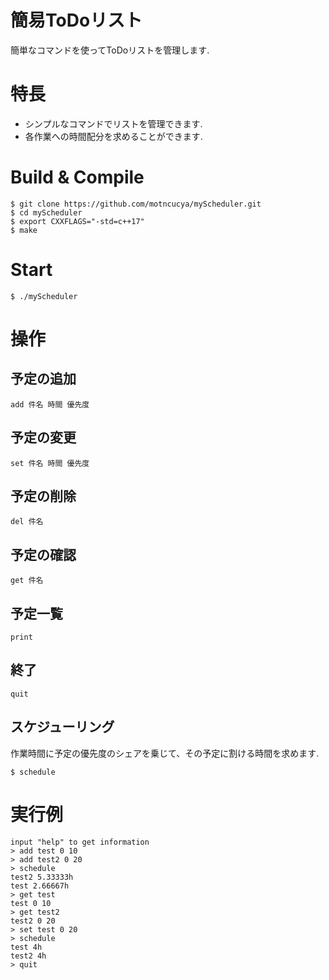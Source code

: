 # 簡易ToDoリスト
簡単なコマンドを使ってToDoリストを管理します.
# 特長
 - シンプルなコマンドでリストを管理できます.  
 - 各作業への時間配分を求めることができます.
# Build & Compile
```
$ git clone https://github.com/motncucya/myScheduler.git
$ cd myScheduler
$ export CXXFLAGS="-std=c++17"
$ make
```
# Start
```
$ ./myScheduler
```
# 操作
## 予定の追加
```
add 件名 時間 優先度
```
## 予定の変更
```
set 件名 時間 優先度
```
## 予定の削除
```
del 件名
```
## 予定の確認
```
get 件名
```
## 予定一覧
```
print
```
## 終了
```
quit
```
## スケジューリング 
作業時間に予定の優先度のシェアを乗じて、その予定に割ける時間を求めます.
```
$ schedule
```

# 実行例
```
input "help" to get information
> add test 0 10
> add test2 0 20
> schedule
test2 5.33333h
test 2.66667h
> get test
test 0 10
> get test2
test2 0 20
> set test 0 20
> schedule
test 4h
test2 4h
> quit
```
